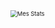 <img src="https://github-readme-stats.vercel.app/api?username=Omywh&theme=dark&show_icons=true" alt="Mes Stats" style="float: center; zoom: 67%;" />
